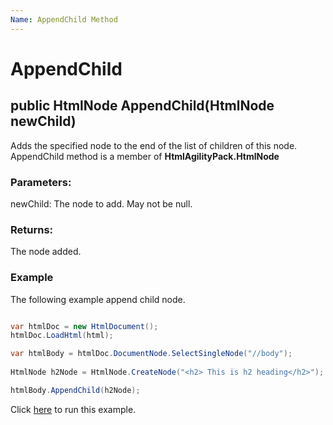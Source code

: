 ```yaml
---
Name: AppendChild Method
---
```


# AppendChild

## public HtmlNode AppendChild(HtmlNode newChild)

Adds the specified node to the end of the list of children of this node. AppendChild method is a member of **HtmlAgilityPack.HtmlNode**

### Parameters:

newChild: The node to add. May not be null.

### Returns:

The node added.

### Example

The following example append child node. 

```csharp

var htmlDoc = new HtmlDocument();
htmlDoc.LoadHtml(html);

var htmlBody = htmlDoc.DocumentNode.SelectSingleNode("//body");
		
HtmlNode h2Node = HtmlNode.CreateNode("<h2> This is h2 heading</h2>");

htmlBody.AppendChild(h2Node);

```

Click [here](https://dotnetfiddle.net/ANYiid) to run this example.
